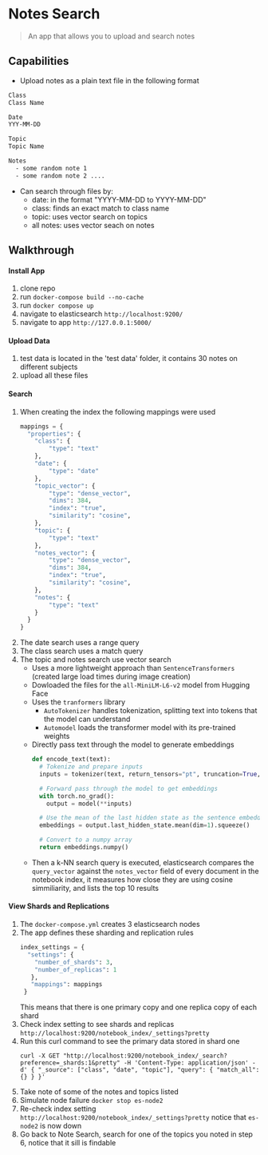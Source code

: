 # Notes Search
> An app that allows you to upload and search notes

## Capabilities
- Upload notes as a plain text file in the following format
```txt
Class
Class Name

Date
YYY-MM-DD

Topic
Topic Name

Notes
  - some random note 1
  - some random note 2 ....
```
- Can search through files by:
  - date: in the format "YYYY-MM-DD to YYYY-MM-DD"
  - class: finds an exact match to class name
  - topic: uses vector search on topics
  - all notes: uses vector seach on notes

## Walkthrough
#### Install App
   1. clone repo
   2. run `docker-compose build --no-cache`
   3. run `docker compose up`
   4. navigate to elasticsearch `http://localhost:9200/`
   5. navigate to app `http://127.0.0.1:5000/`
#### Upload Data
   1. test data is located in the 'test data' folder, it contains 30 notes on different subjects
   2. upload all these files
#### Search
   1. When creating the index the following mappings were used
      ```python
      mappings = {
        "properties": {
          "class": {
              "type": "text"
          },
          "date": {
              "type": "date"
          },
          "topic_vector": {
              "type": "dense_vector",
              "dims": 384,
              "index": "true",
              "similarity": "cosine",
          },
          "topic": {
              "type": "text"
          },
          "notes_vector": {
              "type": "dense_vector",
              "dims": 384,
              "index": "true",
              "similarity": "cosine",
          },
          "notes": {
              "type": "text"
          }
        }
      }
      ````
   2. The date search uses a range query
   3. The class search uses a match query
   4. The topic and notes search use vector search
      - Uses a more lightweight approach than `SentenceTransformers` (created large load times during image creation)
      - Dowloaded the files for the `all-MiniLM-L6-v2` model from Hugging Face
      - Uses the `tranformers` library
        - `AutoTokenizer` handles tokenization, splitting text into tokens that the model can understand
        - `Automodel` loads the transformer model with its pre-trained weights
      - Directly pass text through the model to generate embeddings
        ```python
        def encode_text(text):
          # Tokenize and prepare inputs
          inputs = tokenizer(text, return_tensors="pt", truncation=True, padding=True)

          # Forward pass through the model to get embeddings
          with torch.no_grad():
            output = model(**inputs)

          # Use the mean of the last hidden state as the sentence embedding
          embeddings = output.last_hidden_state.mean(dim=1).squeeze()

          # Convert to a numpy array
          return embeddings.numpy()
        ```
      - Then a k-NN search query is executed, elasticsearch compares the `query_vector` against the `notes_vector` field of every document in the notebook index, it measures how close they are using cosine simmiliarity, and lists the top 10 results
#### View Shards and Replications
1. The `docker-compose.yml` creates 3 elasticsearch nodes
2. The app defines these sharding and replication rules
   ```python
   index_settings = {
     "settings": {
       "number_of_shards": 3,
       "number_of_replicas": 1
      },
      "mappings": mappings
    }
   ```
   This means that there is one primary copy and one replica copy of each shard
3. Check index setting to see shards and replicas `http://localhost:9200/notebook_index/_settings?pretty`
4. Run this curl command to see the primary data stored in shard one
   ```
   curl -X GET "http://localhost:9200/notebook_index/_search?preference=_shards:1&pretty" -H 'Content-Type: application/json' -d' { "_source": ["class", "date", "topic"], "query": { "match_all": {} } }'
   ```
6. Take note of some of the notes and topics listed
7. Simulate node failure `docker stop es-node2`
8. Re-check index setting `http://localhost:9200/notebook_index/_settings?pretty` notice that `es-node2` is now down
9. Go back to Note Search, search for one of the topics you noted in step 6, notice that it sill is findable





